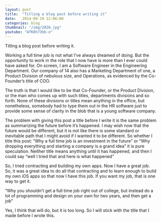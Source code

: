 ```yaml
---
layout: post
title:  "Titling a blog post before writing it"
date:   2014-09-19 12:06:00
categories: blog
thumbnail: "/img/2020.jpg"
youtube: "AfK8h73bb-o"
---
```


Titling a blog post before writing it.

Working a full time job is not what I’ve always dreamed of doing. But the opportunity to work in the role that I now have is more than I ever could have asked for. On screen, I am a Software Engineer in the Engineering Department. Our company of 14 also has a Marketing Department of one, a Product Division of nebulous size, and Operations, as evidenced by the Co-Founder’s title of COO. 

The truth is that I would like to be that Co-Founder, or the Product Division, or the man who comes up with such titles, departments divisions and so forth. None of these divisions or titles mean anything in the office, but nonetheless, somebody had to type them out in the HR software just to provide some sense of clarity in the blob that is a young software company.

The problem with giving this post a title before I write it is the same problem as summarizing the future before it’s happened. I may wish now that the future would be different, but it is not like there is some standard or inevitable path that I might avoid if I wanted it to be different. So whether I title this post: “Why a full time job is an investment in the future” or “Why dropping everything and starting a company is a grand idea” it is pure speculation. Neither title means anything until it has happened, and then I could say “well I tried that and here is what happened”

So, I tried contracting and building my own apps. Now I have a great job. So, it was a great idea to do all that contracting and to learn enough to build my own iOS apps so that now I have this job. If you want my job, that is one way to get it.

“Why you shouldn’t get a full time job right out of college, but instead do a lot of programming and design on your own for two years, and then get a job”

Yes, I think that will do, but it is too long. So I will stick with the title that I made before I wrote this.